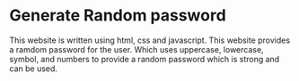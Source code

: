 <h1>Generate Random password</h1>
This website is written using html, css and javascript. This website provides a ramdom password for the user. Which uses uppercase, lowercase, symbol, and numbers to provide a random password which is strong and can be used.
